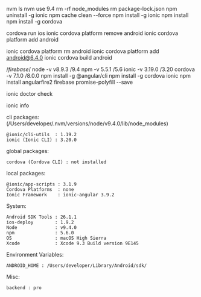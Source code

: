 nvm ls
nvm use 9.4
rm -rf node_modules
rm package-lock.json
 npm uninstall -g ionic
 npm cache clean --force
 npm install -g ionic
 npm install 
 npm install -g cordova

 cordova run ios
ionic cordova platform remove android 
 ionic cordova platform add android

  ionic cordova platform rm android 
  ionic cordova platform add android@6.4.0 
  ionic cordova build android

/*firebase*/
node -v
v8.9.3 /9.4
npm -v
5.5.1 /5.6
ionic -v
3.19.0  /3.20
cordova -v
7.1.0  /8.0.0
npm install -g @angular/cli
npm install -g cordova ionic
npm install angularfire2 firebase promise-polyfill --save


 ionic doctor check


 ionic info

 cli packages: (/Users/developer/.nvm/versions/node/v9.4.0/lib/node_modules)

    @ionic/cli-utils  : 1.19.2
    ionic (Ionic CLI) : 3.20.0

global packages:

    cordova (Cordova CLI) : not installed

local packages:

    @ionic/app-scripts : 3.1.9
    Cordova Platforms  : none
    Ionic Framework    : ionic-angular 3.9.2

System:

    Android SDK Tools : 26.1.1
    ios-deploy        : 1.9.2
    Node              : v9.4.0
    npm               : 5.6.0
    OS                : macOS High Sierra
    Xcode             : Xcode 9.3 Build version 9E145

Environment Variables:

    ANDROID_HOME : /Users/developer/Library/Android/sdk/

Misc:

    backend : pro